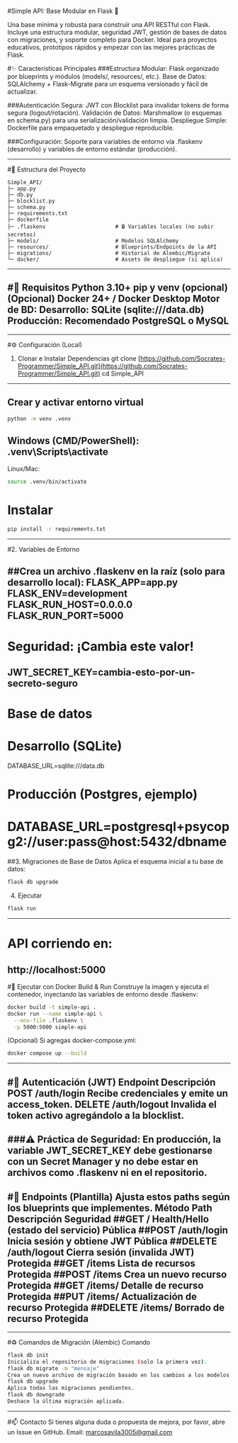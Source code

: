 #Simple API: Base Modular en Flask 🐍

Una base mínima y robusta para construir una API RESTful con Flask. Incluye una estructura modular, seguridad JWT, gestión de bases de datos con migraciones, y soporte completo para Docker.
Ideal para proyectos educativos, prototipos rápidos y empezar con las mejores prácticas de Flask.

#✨ Características Principales
###Estructura Modular: 
Flask organizado por blueprints y módulos (models/, resources/, etc.).
Base de Datos: SQLAlchemy + Flask-Migrate para un esquema versionado y fácil de actualizar.

###Autenticación Segura: 
JWT con Blocklist para invalidar tokens de forma segura (logout/rotación).
Validación de Datos: Marshmallow (o esquemas en schema.py) para una serialización/validación limpia.
Despliegue Simple: Dockerfile para empaquetado y despliegue reproducible.

###Configuración: 
Soporte para variables de entorno vía .flaskenv (desarrollo) y variables de entorno estándar (producción).

---
#📁 Estructura del Proyecto
```
Simple_API/
├─ app.py
├─ db.py
├─ blocklist.py
├─ schema.py
├─ requirements.txt
├─ dockerfile
├─ .flaskenv                      # 🔒 Variables locales (no subir secretos)
├─ models/                        # Modelos SQLAlchemy
├─ resources/                     # Blueprints/Endpoints de la API
├─ migrations/                    # Historial de Alembic/Migrate
└─ docker/                        # Assets de despliegue (si aplica)
```
---
#🧰 Requisitos
Python 3.10+
pip y venv (opcional)
(Opcional) Docker 24+ / Docker Desktop
Motor de BD:
Desarrollo: SQLite (sqlite:///data.db)
Producción: Recomendado PostgreSQL o MySQL
---

---
#⚙️ Configuración (Local)
1. Clonar e Instalar Dependencias
git clone [https://github.com/Socrates-Programmer/Simple_API.git](https://github.com/Socrates-Programmer/Simple_API.git)
cd Simple_API
---
## Crear y activar entorno virtual
```bash
python -m venv .venv
```
## Windows (CMD/PowerShell): .venv\Scripts\activate
Linux/Mac:
```bash
source .venv/bin/activate
```

# Instalar
```bash
pip install -r requirements.txt
```

---
#2. Variables de Entorno

##Crea un archivo .flaskenv en la raíz (solo para desarrollo local):
FLASK_APP=app.py
FLASK_ENV=development
FLASK_RUN_HOST=0.0.0.0
FLASK_RUN_PORT=5000
---

# Seguridad: ¡Cambia este valor!
JWT_SECRET_KEY=cambia-esto-por-un-secreto-seguro
---

# Base de datos
# Desarrollo (SQLite)
DATABASE_URL=sqlite:///data.db

# Producción (Postgres, ejemplo)
# DATABASE_URL=postgresql+psycopg2://user:pass@host:5432/dbname


##3. Migraciones de Base de Datos
Aplica el esquema inicial a tu base de datos:
```bash
flask db upgrade
```

4. Ejecutar
```bash
flask run
```
---
# API corriendo en: 
http://localhost:5000
---
#🐳 Ejecutar con Docker
Build & Run
Construye la imagen y ejecuta el contenedor, inyectando las variables de entorno desde .flaskenv:
```bash
docker build -t simple-api .
docker run --name simple-api \
  --env-file .flaskenv \
  -p 5000:5000 simple-api
```
(Opcional) Si agregas docker-compose.yml:
```bash
docker compose up --build
```
---
#🔑 Autenticación (JWT)
Endpoint
Descripción
POST /auth/login
Recibe credenciales y emite un access_token.
DELETE /auth/logout
Invalida el token activo agregándolo a la blocklist.
---
###⚠️ Práctica de Seguridad: En producción, la variable JWT_SECRET_KEY debe gestionarse con un Secret Manager y no debe estar en archivos como .flaskenv ni en el repositorio.
---
#🔌 Endpoints (Plantilla)
Ajusta estos paths según los blueprints que implementes.
Método
Path
Descripción
Seguridad
##GET
/
Health/Hello (estado del servicio)
Pública
##POST
/auth/login
Inicia sesión y obtiene JWT
Pública
##DELETE
/auth/logout
Cierra sesión (invalida JWT)
Protegida
##GET
/items
Lista de recursos
Protegida
##POST
/items
Crea un nuevo recurso
Protegida
##GET
/items/<id>
Detalle de recurso
Protegida
##PUT
/items/<id>
Actualización de recurso
Protegida
##DELETE
/items/<id>
Borrado de recurso
Protegida
---
---
#♻️ Comandos de Migración (Alembic)
Comando
```bash
flask db init
Inicializa el repositorio de migraciones (solo la primera vez).
flask db migrate -m "mensaje"
Crea un nuevo archivo de migración basado en los cambios a los modelos.
flask db upgrade
Aplica todas las migraciones pendientes.
flask db downgrade
Deshace la última migración aplicada.
```
---
#📫 Contacto
Si tienes alguna duda o propuesta de mejora, por favor, abre un Issue en GitHub.
Email: marcosavila3005@gmail.com
